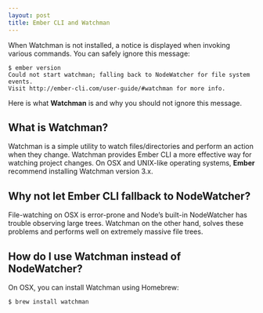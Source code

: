 ```yaml
---
layout: post
title: Ember CLI and Watchman
---
```

When Watchman is not installed, a notice is displayed when invoking various commands. You can safely ignore this message:

    $ ember version
    Could not start watchman; falling back to NodeWatcher for file system events.
    Visit http://ember-cli.com/user-guide/#watchman for more info.

Here is what **Watchman** is and why you should not ignore this message.

## What is Watchman? ##
Watchman is a simple utility to watch files/directories and perform an action when they change.
Watchman provides Ember CLI a more effective way for watching project changes. On OSX and UNIX-like operating systems, **Ember** recommend installing Watchman version 3.x.

## Why not let Ember CLI fallback to NodeWatcher? ##
File-watching on OSX is error-prone and Node’s built-in NodeWatcher has trouble observing large trees. Watchman on the other hand, solves these problems and performs well on extremely massive file trees.

## How do I use Watchman instead of NodeWatcher? ##
On OSX, you can install Watchman using Homebrew:

    $ brew install watchman
